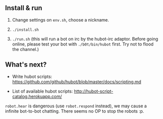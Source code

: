 ## Install & run

 1. Change settings on `env.sh`, choose a nickname.

 2. `./install.sh`

 3. `./run.sh` (this will run a bot on irc by the hubot-irc adaptor. Before going online, please test your bot with `./b0t/bin/hubot` first. Try not to flood the channel.)


## What's next?

 * Write hubot scripts: https://github.com/github/hubot/blob/master/docs/scripting.md

 * List of available hubot scripts: http://hubot-script-catalog.herokuapp.com/


`robot.hear` is dangerous (use `robot.respond` instead), we may cause a infinite bot-to-bot chatting. There seems no OP to stop the robots :p.
